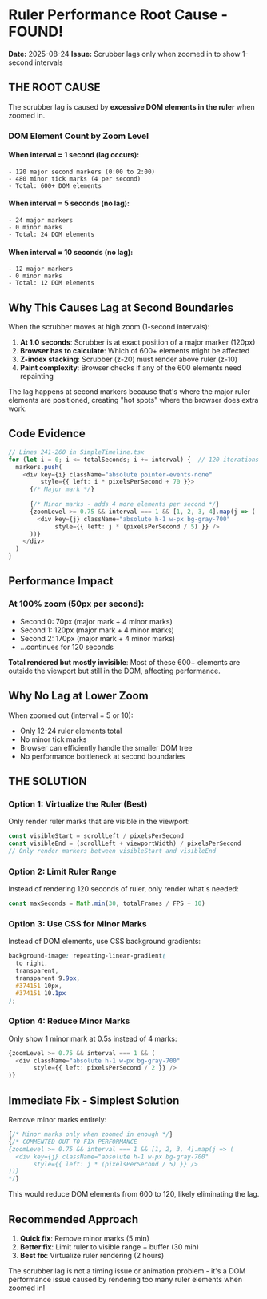 # Ruler Performance Root Cause - FOUND!
**Date:** 2025-08-24
**Issue:** Scrubber lags only when zoomed in to show 1-second intervals

## THE ROOT CAUSE

The scrubber lag is caused by **excessive DOM elements in the ruler** when zoomed in.

### DOM Element Count by Zoom Level

#### When interval = 1 second (lag occurs):
```
- 120 major second markers (0:00 to 2:00)
- 480 minor tick marks (4 per second)
- Total: 600+ DOM elements
```

#### When interval = 5 seconds (no lag):
```
- 24 major markers
- 0 minor marks
- Total: 24 DOM elements
```

#### When interval = 10 seconds (no lag):
```
- 12 major markers
- 0 minor marks  
- Total: 12 DOM elements
```

## Why This Causes Lag at Second Boundaries

When the scrubber moves at high zoom (1-second intervals):

1. **At 1.0 seconds**: Scrubber is at exact position of a major marker (120px)
2. **Browser has to calculate**: Which of 600+ elements might be affected
3. **Z-index stacking**: Scrubber (z-20) must render above ruler (z-10)
4. **Paint complexity**: Browser checks if any of the 600 elements need repainting

The lag happens at second markers because that's where the major ruler elements are positioned, creating "hot spots" where the browser does extra work.

## Code Evidence

```typescript
// Lines 241-260 in SimpleTimeline.tsx
for (let i = 0; i <= totalSeconds; i += interval) {  // 120 iterations when interval=1
  markers.push(
    <div key={i} className="absolute pointer-events-none" 
         style={{ left: i * pixelsPerSecond + 70 }}>
      {/* Major mark */}
      
      {/* Minor marks - adds 4 more elements per second */}
      {zoomLevel >= 0.75 && interval === 1 && [1, 2, 3, 4].map(j => (
        <div key={j} className="absolute h-1 w-px bg-gray-700"
             style={{ left: j * (pixelsPerSecond / 5) }} />
      ))}
    </div>
  )
}
```

## Performance Impact

### At 100% zoom (50px per second):
- Second 0: 70px (major mark + 4 minor marks)
- Second 1: 120px (major mark + 4 minor marks)  
- Second 2: 170px (major mark + 4 minor marks)
- ...continues for 120 seconds

**Total rendered but mostly invisible**: Most of these 600+ elements are outside the viewport but still in the DOM, affecting performance.

## Why No Lag at Lower Zoom

When zoomed out (interval = 5 or 10):
- Only 12-24 ruler elements total
- No minor tick marks
- Browser can efficiently handle the smaller DOM tree
- No performance bottleneck at second boundaries

## THE SOLUTION

### Option 1: Virtualize the Ruler (Best)
Only render ruler marks that are visible in the viewport:
```typescript
const visibleStart = scrollLeft / pixelsPerSecond
const visibleEnd = (scrollLeft + viewportWidth) / pixelsPerSecond
// Only render markers between visibleStart and visibleEnd
```

### Option 2: Limit Ruler Range
Instead of rendering 120 seconds of ruler, only render what's needed:
```typescript
const maxSeconds = Math.min(30, totalFrames / FPS + 10)
```

### Option 3: Use CSS for Minor Marks
Instead of DOM elements, use CSS background gradients:
```css
background-image: repeating-linear-gradient(
  to right,
  transparent,
  transparent 9.9px,
  #374151 10px,
  #374151 10.1px
);
```

### Option 4: Reduce Minor Marks
Only show 1 minor mark at 0.5s instead of 4 marks:
```typescript
{zoomLevel >= 0.75 && interval === 1 && (
  <div className="absolute h-1 w-px bg-gray-700"
       style={{ left: pixelsPerSecond / 2 }} />
)}
```

## Immediate Fix - Simplest Solution

Remove minor marks entirely:
```typescript
{/* Minor marks only when zoomed in enough */}
{/* COMMENTED OUT TO FIX PERFORMANCE
{zoomLevel >= 0.75 && interval === 1 && [1, 2, 3, 4].map(j => (
  <div key={j} className="absolute h-1 w-px bg-gray-700"
       style={{ left: j * (pixelsPerSecond / 5) }} />
))}
*/}
```

This would reduce DOM elements from 600 to 120, likely eliminating the lag.

## Recommended Approach

1. **Quick fix**: Remove minor marks (5 min)
2. **Better fix**: Limit ruler to visible range + buffer (30 min)
3. **Best fix**: Virtualize ruler rendering (2 hours)

The scrubber lag is not a timing issue or animation problem - it's a DOM performance issue caused by rendering too many ruler elements when zoomed in!